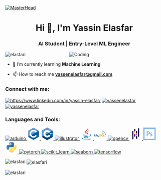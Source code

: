 [![MasterHead](https://www.google.com/url?sa=i&url=https%3A%2F%2Ficonscout.com%2Flotties%2Fmachine-learning&psig=AOvVaw3sJD2UxLxssUYo11Yvv6EK&ust=1694876103360000&source=images&cd=vfe&opi=89978449&ved=0CBAQjRxqFwoTCMCM69LvrIEDFQAAAAAdAAAAABAE)](https://rishavchanda.io)
<h1 align="center">Hi 👋, I'm Yassin Elasfar</h1>
<h3 align="center">AI Student | Entry-Level ML Engineer</h3>
<img align="right" alt="Coding" width="300" src="https://media1.giphy.com/media/YbXLZ6dymH758xSEbM/giphy.gif?cid=ecf05e47orm050su1a72va9gssl5ymid9fe4u8ynm5e5sz8b&ep=v1_gifs_search&rid=giphy.gif&ct=g">

<p align="left"> <img src="https://komarev.com/ghpvc/?username=elasfari&label=Profile%20views&color=0e75b6&style=flat" alt="elasfari" /> </p>

- 🌱 I’m currently learning **Machine Learning**

- 📫 How to reach me **yassenelasfar@gmail.com**

<h3 align="left">Connect with me:</h3>
<p align="left">
<a href="https://linkedin.com/in/https://www.linkedin.com/in/yassin-elasfar/" target="blank"><img align="center" src="https://raw.githubusercontent.com/rahuldkjain/github-profile-readme-generator/master/src/images/icons/Social/linked-in-alt.svg" alt="https://www.linkedin.com/in/yassin-elasfar/" height="30" width="40" /></a>
<a href="https://kaggle.com/yassenelasfar" target="blank"><img align="center" src="https://raw.githubusercontent.com/rahuldkjain/github-profile-readme-generator/master/src/images/icons/Social/kaggle.svg" alt="yassenelasfar" height="30" width="40" /></a>
<a href="https://www.leetcode.com/yassenelasfar" target="blank"><img align="center" src="https://raw.githubusercontent.com/rahuldkjain/github-profile-readme-generator/master/src/images/icons/Social/leet-code.svg" alt="yassenelasfar" height="30" width="40" /></a>
</p>

<h3 align="left">Languages and Tools:</h3>
<p align="left"> <a href="https://www.arduino.cc/" target="_blank" rel="noreferrer"> <img src="https://cdn.worldvectorlogo.com/logos/arduino-1.svg" alt="arduino" width="40" height="40"/> </a> <a href="https://www.cprogramming.com/" target="_blank" rel="noreferrer"> <img src="https://raw.githubusercontent.com/devicons/devicon/master/icons/c/c-original.svg" alt="c" width="40" height="40"/> </a> <a href="https://www.w3schools.com/cpp/" target="_blank" rel="noreferrer"> <img src="https://raw.githubusercontent.com/devicons/devicon/master/icons/cplusplus/cplusplus-original.svg" alt="cplusplus" width="40" height="40"/> </a> <a href="https://www.adobe.com/in/products/illustrator.html" target="_blank" rel="noreferrer"> <img src="https://www.vectorlogo.zone/logos/adobe_illustrator/adobe_illustrator-icon.svg" alt="illustrator" width="40" height="40"/> </a> <a href="https://www.java.com" target="_blank" rel="noreferrer"> <img src="https://raw.githubusercontent.com/devicons/devicon/master/icons/java/java-original.svg" alt="java" width="40" height="40"/> </a> <a href="https://www.mysql.com/" target="_blank" rel="noreferrer"> <img src="https://raw.githubusercontent.com/devicons/devicon/master/icons/mysql/mysql-original-wordmark.svg" alt="mysql" width="40" height="40"/> </a> <a href="https://opencv.org/" target="_blank" rel="noreferrer"> <img src="https://www.vectorlogo.zone/logos/opencv/opencv-icon.svg" alt="opencv" width="40" height="40"/> </a> <a href="https://pandas.pydata.org/" target="_blank" rel="noreferrer"> <img src="https://raw.githubusercontent.com/devicons/devicon/2ae2a900d2f041da66e950e4d48052658d850630/icons/pandas/pandas-original.svg" alt="pandas" width="40" height="40"/> </a> <a href="https://www.photoshop.com/en" target="_blank" rel="noreferrer"> <img src="https://raw.githubusercontent.com/devicons/devicon/master/icons/photoshop/photoshop-line.svg" alt="photoshop" width="40" height="40"/> </a> <a href="https://www.python.org" target="_blank" rel="noreferrer"> <img src="https://raw.githubusercontent.com/devicons/devicon/master/icons/python/python-original.svg" alt="python" width="40" height="40"/> </a> <a href="https://pytorch.org/" target="_blank" rel="noreferrer"> <img src="https://www.vectorlogo.zone/logos/pytorch/pytorch-icon.svg" alt="pytorch" width="40" height="40"/> </a> <a href="https://scikit-learn.org/" target="_blank" rel="noreferrer"> <img src="https://upload.wikimedia.org/wikipedia/commons/0/05/Scikit_learn_logo_small.svg" alt="scikit_learn" width="40" height="40"/> </a> <a href="https://seaborn.pydata.org/" target="_blank" rel="noreferrer"> <img src="https://seaborn.pydata.org/_images/logo-mark-lightbg.svg" alt="seaborn" width="40" height="40"/> </a> <a href="https://www.tensorflow.org" target="_blank" rel="noreferrer"> <img src="https://www.vectorlogo.zone/logos/tensorflow/tensorflow-icon.svg" alt="tensorflow" width="40" height="40"/> </a> </p>

<p><img align="left" src="https://github-readme-stats.vercel.app/api/top-langs?username=elasfari&show_icons=true&locale=en&layout=compact" alt="elasfari" /></p>

<p>&nbsp;<img align="center" src="https://github-readme-stats.vercel.app/api?username=elasfari&show_icons=true&locale=en" alt="elasfari" /></p>

<p><img align="center" src="https://github-readme-streak-stats.herokuapp.com/?user=elasfari&" alt="elasfari" /></p>
